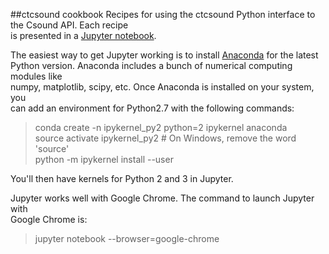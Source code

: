##ctcsound cookbook
Recipes for using the ctcsound Python interface to the Csound API. Each recipe  
is presented in a [Jupyter notebook](http://jupyter.org/).

The easiest way to get Jupyter working is to install [Anaconda](https://www.continuum.io/downloads) for the latest  
Python version. Anaconda includes a bunch of numerical computing modules like  
numpy, matplotlib, scipy, etc. Once Anaconda is installed on your system, you  
can add an environment for Python2.7 with the following commands:

>conda create -n ipykernel_py2 python=2 ipykernel anaconda  
>source activate ipykernel_py2    # On Windows, remove the word 'source'  
>python -m ipykernel install --user

You'll then have kernels for Python 2 and 3 in Jupyter.

Jupyter works well with Google Chrome. The command to launch Jupyter with  
Google Chrome is:  

>jupyter notebook --browser=google-chrome  
